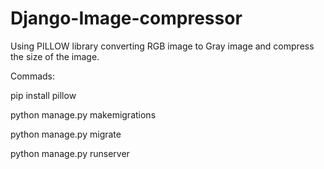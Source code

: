 # Django-Image-compressor
Using PILLOW library converting RGB image to Gray image and compress the size of the image.

Commads:

pip install pillow

python manage.py makemigrations

python manage.py migrate

python manage.py runserver
